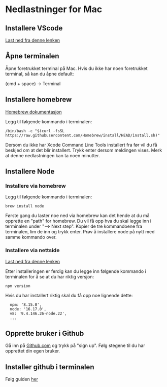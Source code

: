 # Nedlastninger for Mac

## Installere VScode

[Last ned fra denne lenken](https://code.visualstudio.com/download)

## Åpne terminalen
Åpne foretrukket terminal på Mac.
Hvis du ikke har noen foretrukket terminal, så kan du åpne default: 

(cmd + space) -> Terminal

## Installere homebrew
[Homebrew dokumentasjon](https://brew.sh/)

Legg til følgende kommando i terminalen:

`/bin/bash -c "$(curl -fsSL https://raw.githubusercontent.com/Homebrew/install/HEAD/install.sh)"`

Dersom du ikke har Xcode Command Line Tools installert fra før vil du få beskjed om at det blir installert. Trykk enter dersom meldingen vises. Merk at denne nedlastningen kan ta noen minutter. 

## Installere Node

### Installere via homebrew

Legg til følgende kommando i terminalen:

`brew install node`

Første gang du laster noe ned via homebrew kan det hende at du må opprette en "path" for homebrew. Du vil få opp hva du skal legge inn i terminalen under "==> Next step". Kopier de tre kommandoene fra terminalen, lim de inn og trykk enter. Prøv å installere node på nytt med samme kommando over. 

### Installere via nettside

[Last ned fra denne lenken](https://nodejs.org/en/download/)

Etter installeringen er ferdig kan du legge inn følgende kommando i terminalen for å se at du har riktig versjon: 

`npm version`

Hvis du har installert riktig skal du få opp noe lignende dette: 

```
  npm: '8.15.0',
  node: '16.17.0',
  v8: '9.4.146.26-node.22',
  ...
```

## Opprette bruker i Github

Gå inn på [Github.com](https://github.com/) og trykk på "sign up". Følg stegene til du har opprettet din egen bruker. 

## Installer github i terminalen

Følg guiden [her](01-GitMac.md)




